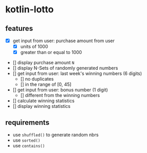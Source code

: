 # kotlin-lotto

## features
- [x] get input from user: purchase amount from user
  - [x] units of 1000
  - [x] greater than or equal to 1000
- [] display purchase amount `N`
- [] display N-Sets of randomly generated numbers
- [] get input from user: last week's winning numbers (6 digits)
  - [] no duplicates
  - [] in the range of [0, 45]
- [] get input from user: bonus number (1 digit)
  - [] different from the winning numbers
- [] calculate winning statistics
- [] display winning statistics

## requirements
- use `shuffled()` to generate random nbrs
- use `sorted()`
- use `contains()`